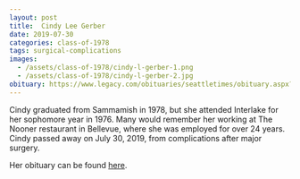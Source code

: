 ```yaml
---
layout: post
title:  Cindy Lee Gerber
date: 2019-07-30
categories: class-of-1978
tags: surgical-complications
images:
  - /assets/class-of-1978/cindy-l-gerber-1.png
  - /assets/class-of-1978/cindy-l-gerber-2.jpg
obituary: https://www.legacy.com/obituaries/seattletimes/obituary.aspx?n=cindy-lee-gerber&pid=193731407
---
```

Cindy graduated from Sammamish in 1978, but she attended Interlake for her sophomore year in 1976. Many would remember her working at The Nooner restaurant in Bellevue, where she was employed for over 24 years. Cindy passed away on July 30, 2019, from complications after major surgery.

Her obituary can be found [here](https://www.legacy.com/obituaries/seattletimes/obituary.aspx?n=cindy-lee-gerber&pid=193731407).
